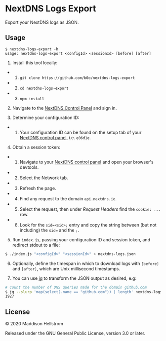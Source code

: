 NextDNS Logs Export
===================

Export your NextDNS logs as JSON.

Usage
-----

```
$ nextdns-logs-export -h
usage: nextdns-logs-export <configId> <sessionId> [before] [after]
```

1. Install this tool locally:
- 1. `git clone https://github.com/b0o/nextdns-logs-export`
- 2. `cd nextdns-logs-export`
- 3. `npm install`

2. Navigate to the [NextDNS Control Panel](https://my.nextdns.io/) and sign in.

3. Determine your configuration ID:
- 1. Your configuration ID can be found on the setup tab of your [NextDNS control panel](https://my.nextdns.io), i.e. `e06d1e`.

4. Obtain a session token:
- 1. Navigate to your [NextDNS control panel](https://my.nextdns.io) and open your browser's devtools.
- 2. Select the Network tab.
- 3. Refresh the page.
- 4. Find any request to the domain `api.nextdns.io`.
- 5. Select the request, then under *Request Headers* find the `cookie: ...` row.
- 6. Look for the `sid=<sid>;` entry and copy the string between (but not
     including) the `sid=` and the `;`.

5. Run `index.js`, passing your configuration ID and session token, and redirect stdout to a file:

```sh
$ ./index.js "<configId>" "<sessionId>" > nextdns-logs.json
```

6. Optionally, define the timespan in which to download logs with `[before]`
   and `[after]`, which are Unix millisecond timestamps.

7. You can use [jq](https://github.com/stedolan/jq) to transform the JSON output as desired, e.g:

```sh
# count the number of DNS queries made for the domain github.com
$ jq --slurp 'map(select(.name == "github.com")) | length' nextdns-logs.json
1927
```

License
-------
&copy; 2020 Maddison Hellstrom

Released under the GNU General Public License, version 3.0 or later.
